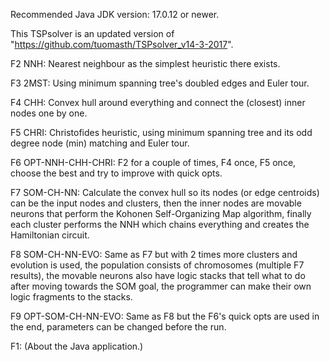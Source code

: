 Recommended Java JDK version: 17.0.12 or newer.

This TSPsolver is an updated version of "https://github.com/tuomasth/TSPsolver_v14-3-2017".

 F2 NNH:                   Nearest neighbour as the simplest heuristic there exists. 
 
 F3 2MST:                  Using minimum spanning tree's doubled edges and Euler tour. 
 
 F4 CHH:                   Convex hull around everything and connect the (closest) inner nodes one by one. 
 
 F5 CHRI:                  Christofides heuristic, using minimum spanning tree and its odd degree node (min) matching and Euler tour. 
 
 F6 OPT-NNH-CHH-CHRI:      F2 for a couple of times, F4 once, F5 once, choose the best and try to improve with quick opts. 
 
 F7 SOM-CH-NN:             Calculate the convex hull so its nodes (or edge centroids) can be the input nodes and clusters, then 
                           the inner nodes are movable neurons that perform the Kohonen Self-Organizing Map algorithm, finally 
                           each cluster performs the NNH which chains everything and creates the Hamiltonian circuit. 
                          
 F8 SOM-CH-NN-EVO:         Same as F7 but with 2 times more clusters and evolution is used, the population consists 
                           of chromosomes (multiple F7 results), the movable neurons also have logic stacks that tell what to do 
                           after moving towards the SOM goal, the programmer can make their own logic fragments to the stacks. 
                          
 F9 OPT-SOM-CH-NN-EVO:     Same as F8 but the F6's quick opts are used in the end, parameters can be changed before the run. 

 F1:                       (About the Java application.) 

